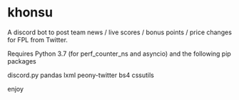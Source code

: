 # khonsu

A discord bot to post team news / live scores / bonus points / price changes for FPL from Twitter.

Requires Python 3.7 (for perf_counter_ns and asyncio) and the following pip packages

discord.py
pandas
lxml
peony-twitter
bs4
cssutils

enjoy
